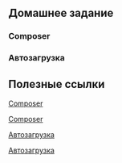 ## Домашнее задание
### Composer
### Автозагрузка

## Полезные ссылки
[Composer](https://itchief.ru/php/composer-for-beginners)

[Composer](https://habr.com/ru/post/439200/)

[Автозагрузка](https://klisl.com/composer_autoload.html)

[Автозагрузка](https://webformyself.com/avtozagruzka-klassov-s-composer-v-php/)
